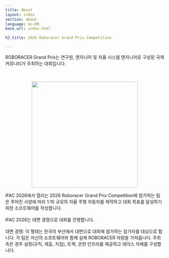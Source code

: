 ```yaml
---
title: About
layout: index
section: about
language: ko-KR
base_url: index.html

h2_title: 2026 Roboracer Grand Prix Competition

---
```


ROBORACER Grand Prix는 연구원, 엔지니어 및 자율 시스템 엔지니어로 구성된 국제 커뮤니티가 주최하는 대회입니다.

<br>
<br>

<center>
<a href="#" class="image main"><img src="../images/F1TENTH/f1tenth_video.gif"  style="width: 35vw" alt="" /></a>
</center>

IFAC 2026에서 열리는 2026 Roboracer Grand Prix Competition에 참가하는 팀은 주어진 사양에 따라 1:10 규모의 자율 주행 자동차를 제작하고 대회 목표를 달성하기 위한 소프트웨어를 작성합니다.
<br>
<br>
IFAC 2026는 대면 경쟁으로 대회를 진행합니다.
<br>
<br>
대면 경쟁: 이 형태는 한국의 부산에서 대면으로 대회에 참가하는 참가자를 대상으로 합니다. 각 팀은 자신의 소프트웨어와 함께 실제 ROBORACER 차량을 가져옵니다. 주최 측은 경주 설정(규칙, 제출, 지침), 트랙, 관련 인프라를 제공하고 레이스 자체를 구성합니다.
<br>
<br>

<!-- <center>
<a href="https://2023.iccas.org/" class="image main"><img src="../images/iccas.png"  style="width: 25vw" alt="국제제어자동화로봇시스템학회" /></a>
</center>
<br>
<center>
<a href="#" class="image main"><img src="../images/F1TENTH/f1tenth_korea_logo.jpg"  style="width: 35vw" alt="" /></a>
</center> -->
